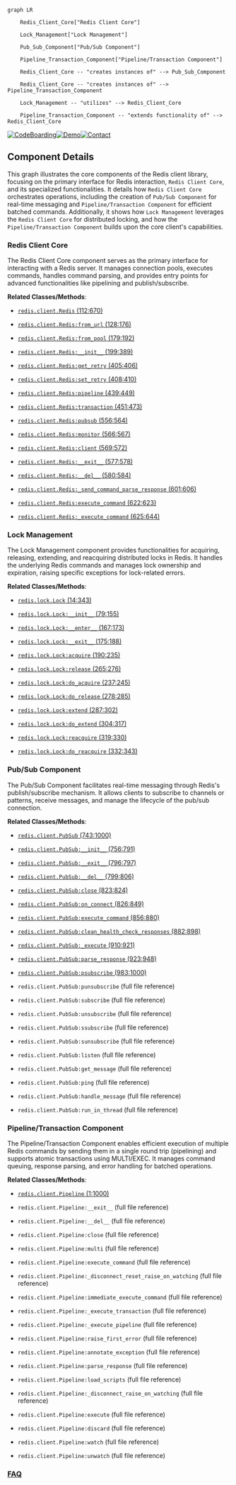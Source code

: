 ```mermaid

graph LR

    Redis_Client_Core["Redis Client Core"]

    Lock_Management["Lock Management"]

    Pub_Sub_Component["Pub/Sub Component"]

    Pipeline_Transaction_Component["Pipeline/Transaction Component"]

    Redis_Client_Core -- "creates instances of" --> Pub_Sub_Component

    Redis_Client_Core -- "creates instances of" --> Pipeline_Transaction_Component

    Lock_Management -- "utilizes" --> Redis_Client_Core

    Pipeline_Transaction_Component -- "extends functionality of" --> Redis_Client_Core

```

[![CodeBoarding](https://img.shields.io/badge/Generated%20by-CodeBoarding-9cf?style=flat-square)](https://github.com/CodeBoarding/GeneratedOnBoardings)[![Demo](https://img.shields.io/badge/Try%20our-Demo-blue?style=flat-square)](https://www.codeboarding.org/demo)[![Contact](https://img.shields.io/badge/Contact%20us%20-%20contact@codeboarding.org-lightgrey?style=flat-square)](mailto:contact@codeboarding.org)



## Component Details



This graph illustrates the core components of the Redis client library, focusing on the primary interface for Redis interaction, `Redis Client Core`, and its specialized functionalities. It details how `Redis Client Core` orchestrates operations, including the creation of `Pub/Sub Component` for real-time messaging and `Pipeline/Transaction Component` for efficient batched commands. Additionally, it shows how `Lock Management` leverages the `Redis Client Core` for distributed locking, and how the `Pipeline/Transaction Component` builds upon the core client's capabilities.



### Redis Client Core

The Redis Client Core component serves as the primary interface for interacting with a Redis server. It manages connection pools, executes commands, handles command parsing, and provides entry points for advanced functionalities like pipelining and publish/subscribe.





**Related Classes/Methods**:



- <a href="https://github.com/redis/redis-py/blob/master/redis/client.py#L112-L670" target="_blank" rel="noopener noreferrer">`redis.client.Redis` (112:670)</a>

- <a href="https://github.com/redis/redis-py/blob/master/redis/client.py#L128-L176" target="_blank" rel="noopener noreferrer">`redis.client.Redis:from_url` (128:176)</a>

- <a href="https://github.com/redis/redis-py/blob/master/redis/client.py#L179-L192" target="_blank" rel="noopener noreferrer">`redis.client.Redis:from_pool` (179:192)</a>

- <a href="https://github.com/redis/redis-py/blob/master/redis/client.py#L199-L389" target="_blank" rel="noopener noreferrer">`redis.client.Redis:__init__` (199:389)</a>

- <a href="https://github.com/redis/redis-py/blob/master/redis/client.py#L405-L406" target="_blank" rel="noopener noreferrer">`redis.client.Redis:get_retry` (405:406)</a>

- <a href="https://github.com/redis/redis-py/blob/master/redis/client.py#L408-L410" target="_blank" rel="noopener noreferrer">`redis.client.Redis:set_retry` (408:410)</a>

- <a href="https://github.com/redis/redis-py/blob/master/redis/client.py#L439-L449" target="_blank" rel="noopener noreferrer">`redis.client.Redis:pipeline` (439:449)</a>

- <a href="https://github.com/redis/redis-py/blob/master/redis/client.py#L451-L473" target="_blank" rel="noopener noreferrer">`redis.client.Redis:transaction` (451:473)</a>

- <a href="https://github.com/redis/redis-py/blob/master/redis/client.py#L556-L564" target="_blank" rel="noopener noreferrer">`redis.client.Redis:pubsub` (556:564)</a>

- <a href="https://github.com/redis/redis-py/blob/master/redis/client.py#L566-L567" target="_blank" rel="noopener noreferrer">`redis.client.Redis:monitor` (566:567)</a>

- <a href="https://github.com/redis/redis-py/blob/master/redis/client.py#L569-L572" target="_blank" rel="noopener noreferrer">`redis.client.Redis:client` (569:572)</a>

- <a href="https://github.com/redis/redis-py/blob/master/redis/client.py#L577-L578" target="_blank" rel="noopener noreferrer">`redis.client.Redis:__exit__` (577:578)</a>

- <a href="https://github.com/redis/redis-py/blob/master/redis/client.py#L580-L584" target="_blank" rel="noopener noreferrer">`redis.client.Redis:__del__` (580:584)</a>

- <a href="https://github.com/redis/redis-py/blob/master/redis/client.py#L601-L606" target="_blank" rel="noopener noreferrer">`redis.client.Redis:_send_command_parse_response` (601:606)</a>

- <a href="https://github.com/redis/redis-py/blob/master/redis/client.py#L622-L623" target="_blank" rel="noopener noreferrer">`redis.client.Redis:execute_command` (622:623)</a>

- <a href="https://github.com/redis/redis-py/blob/master/redis/client.py#L625-L644" target="_blank" rel="noopener noreferrer">`redis.client.Redis:_execute_command` (625:644)</a>





### Lock Management

The Lock Management component provides functionalities for acquiring, releasing, extending, and reacquiring distributed locks in Redis. It handles the underlying Redis commands and manages lock ownership and expiration, raising specific exceptions for lock-related errors.





**Related Classes/Methods**:



- <a href="https://github.com/redis/redis-py/blob/master/redis/lock.py#L14-L343" target="_blank" rel="noopener noreferrer">`redis.lock.Lock` (14:343)</a>

- <a href="https://github.com/redis/redis-py/blob/master/redis/lock.py#L79-L155" target="_blank" rel="noopener noreferrer">`redis.lock.Lock:__init__` (79:155)</a>

- <a href="https://github.com/redis/redis-py/blob/master/redis/lock.py#L167-L173" target="_blank" rel="noopener noreferrer">`redis.lock.Lock:__enter__` (167:173)</a>

- <a href="https://github.com/redis/redis-py/blob/master/redis/lock.py#L175-L188" target="_blank" rel="noopener noreferrer">`redis.lock.Lock:__exit__` (175:188)</a>

- <a href="https://github.com/redis/redis-py/blob/master/redis/lock.py#L190-L235" target="_blank" rel="noopener noreferrer">`redis.lock.Lock:acquire` (190:235)</a>

- <a href="https://github.com/redis/redis-py/blob/master/redis/lock.py#L265-L276" target="_blank" rel="noopener noreferrer">`redis.lock.Lock:release` (265:276)</a>

- <a href="https://github.com/redis/redis-py/blob/master/redis/lock.py#L237-L245" target="_blank" rel="noopener noreferrer">`redis.lock.Lock:do_acquire` (237:245)</a>

- <a href="https://github.com/redis/redis-py/blob/master/redis/lock.py#L278-L285" target="_blank" rel="noopener noreferrer">`redis.lock.Lock:do_release` (278:285)</a>

- <a href="https://github.com/redis/redis-py/blob/master/redis/lock.py#L287-L302" target="_blank" rel="noopener noreferrer">`redis.lock.Lock:extend` (287:302)</a>

- <a href="https://github.com/redis/redis-py/blob/master/redis/lock.py#L304-L317" target="_blank" rel="noopener noreferrer">`redis.lock.Lock:do_extend` (304:317)</a>

- <a href="https://github.com/redis/redis-py/blob/master/redis/lock.py#L319-L330" target="_blank" rel="noopener noreferrer">`redis.lock.Lock:reacquire` (319:330)</a>

- <a href="https://github.com/redis/redis-py/blob/master/redis/lock.py#L332-L343" target="_blank" rel="noopener noreferrer">`redis.lock.Lock:do_reacquire` (332:343)</a>





### Pub/Sub Component

The Pub/Sub Component facilitates real-time messaging through Redis's publish/subscribe mechanism. It allows clients to subscribe to channels or patterns, receive messages, and manage the lifecycle of the pub/sub connection.





**Related Classes/Methods**:



- <a href="https://github.com/redis/redis-py/blob/master/redis/client.py#L743-L1000" target="_blank" rel="noopener noreferrer">`redis.client.PubSub` (743:1000)</a>

- <a href="https://github.com/redis/redis-py/blob/master/redis/client.py#L756-L791" target="_blank" rel="noopener noreferrer">`redis.client.PubSub:__init__` (756:791)</a>

- <a href="https://github.com/redis/redis-py/blob/master/redis/client.py#L796-L797" target="_blank" rel="noopener noreferrer">`redis.client.PubSub:__exit__` (796:797)</a>

- <a href="https://github.com/redis/redis-py/blob/master/redis/client.py#L799-L806" target="_blank" rel="noopener noreferrer">`redis.client.PubSub:__del__` (799:806)</a>

- <a href="https://github.com/redis/redis-py/blob/master/redis/client.py#L823-L824" target="_blank" rel="noopener noreferrer">`redis.client.PubSub:close` (823:824)</a>

- <a href="https://github.com/redis/redis-py/blob/master/redis/client.py#L826-L849" target="_blank" rel="noopener noreferrer">`redis.client.PubSub:on_connect` (826:849)</a>

- <a href="https://github.com/redis/redis-py/blob/master/redis/client.py#L856-L880" target="_blank" rel="noopener noreferrer">`redis.client.PubSub:execute_command` (856:880)</a>

- <a href="https://github.com/redis/redis-py/blob/master/redis/client.py#L882-L898" target="_blank" rel="noopener noreferrer">`redis.client.PubSub:clean_health_check_responses` (882:898)</a>

- <a href="https://github.com/redis/redis-py/blob/master/redis/client.py#L910-L921" target="_blank" rel="noopener noreferrer">`redis.client.PubSub:_execute` (910:921)</a>

- <a href="https://github.com/redis/redis-py/blob/master/redis/client.py#L923-L948" target="_blank" rel="noopener noreferrer">`redis.client.PubSub:parse_response` (923:948)</a>

- <a href="https://github.com/redis/redis-py/blob/master/redis/client.py#L983-L1000" target="_blank" rel="noopener noreferrer">`redis.client.PubSub:psubscribe` (983:1000)</a>

- `redis.client.PubSub:punsubscribe` (full file reference)

- `redis.client.PubSub:subscribe` (full file reference)

- `redis.client.PubSub:unsubscribe` (full file reference)

- `redis.client.PubSub:ssubscribe` (full file reference)

- `redis.client.PubSub:sunsubscribe` (full file reference)

- `redis.client.PubSub:listen` (full file reference)

- `redis.client.PubSub:get_message` (full file reference)

- `redis.client.PubSub:ping` (full file reference)

- `redis.client.PubSub:handle_message` (full file reference)

- `redis.client.PubSub:run_in_thread` (full file reference)





### Pipeline/Transaction Component

The Pipeline/Transaction Component enables efficient execution of multiple Redis commands by sending them in a single round trip (pipelining) and supports atomic transactions using MULTI/EXEC. It manages command queuing, response parsing, and error handling for batched operations.





**Related Classes/Methods**:



- <a href="https://github.com/redis/redis-py/blob/master/redis/client.py#L1-L1000" target="_blank" rel="noopener noreferrer">`redis.client.Pipeline` (1:1000)</a>

- `redis.client.Pipeline:__exit__` (full file reference)

- `redis.client.Pipeline:__del__` (full file reference)

- `redis.client.Pipeline:close` (full file reference)

- `redis.client.Pipeline:multi` (full file reference)

- `redis.client.Pipeline:execute_command` (full file reference)

- `redis.client.Pipeline:_disconnect_reset_raise_on_watching` (full file reference)

- `redis.client.Pipeline:immediate_execute_command` (full file reference)

- `redis.client.Pipeline:_execute_transaction` (full file reference)

- `redis.client.Pipeline:_execute_pipeline` (full file reference)

- `redis.client.Pipeline:raise_first_error` (full file reference)

- `redis.client.Pipeline:annotate_exception` (full file reference)

- `redis.client.Pipeline:parse_response` (full file reference)

- `redis.client.Pipeline:load_scripts` (full file reference)

- `redis.client.Pipeline:_disconnect_raise_on_watching` (full file reference)

- `redis.client.Pipeline:execute` (full file reference)

- `redis.client.Pipeline:discard` (full file reference)

- `redis.client.Pipeline:watch` (full file reference)

- `redis.client.Pipeline:unwatch` (full file reference)









### [FAQ](https://github.com/CodeBoarding/GeneratedOnBoardings/tree/main?tab=readme-ov-file#faq)